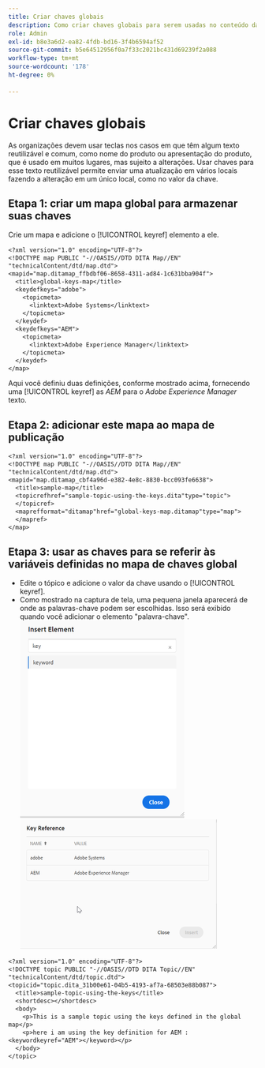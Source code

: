 ```yaml
---
title: Criar chaves globais
description: Como criar chaves globais para serem usadas no conteúdo da organização
role: Admin
exl-id: b8e3a6d2-ea82-4fdb-bd16-3f4b6594af52
source-git-commit: b5e64512956f0a7f33c2021bc431d69239f2a088
workflow-type: tm+mt
source-wordcount: '178'
ht-degree: 0%

---
```


# Criar chaves globais

As organizações devem usar teclas nos casos em que têm algum texto reutilizável e comum, como nome do produto ou apresentação do produto, que é usado em muitos lugares, mas sujeito a alterações. Usar chaves para esse texto reutilizável permite enviar uma atualização em vários locais fazendo a alteração em um único local, como no valor da chave.

## Etapa 1: criar um mapa global para armazenar suas chaves

Crie um mapa e adicione o [!UICONTROL keyref] elemento a ele.

```
<?xml version="1.0" encoding="UTF-8"?>
<!DOCTYPE map PUBLIC "-//OASIS//DTD DITA Map//EN" "technicalContent/dtd/map.dtd">
<mapid="map.ditamap_ffbdbf06-8658-4311-ad84-1c631bba904f">
  <title>global-keys-map</title>
  <keydefkeys="adobe">
    <topicmeta>
      <linktext>Adobe Systems</linktext>
    </topicmeta>
  </keydef>
  <keydefkeys="AEM">
    <topicmeta>
      <linktext>Adobe Experience Manager</linktext>
    </topicmeta>
  </keydef>
</map>
```

Aqui você definiu duas definições, conforme mostrado acima, fornecendo uma [!UICONTROL keyref] as _AEM_ para o _Adobe Experience Manager_ texto.

## Etapa 2: adicionar este mapa ao mapa de publicação

```
<?xml version="1.0" encoding="UTF-8"?>
<!DOCTYPE map PUBLIC "-//OASIS//DTD DITA Map//EN" "technicalContent/dtd/map.dtd">
<mapid="map.ditamap_cbf4a96d-e382-4e8c-8830-bcc093fe6638">
  <title>sample-map</title>
  <topicrefhref="sample-topic-using-the-keys.dita"type="topic">
  </topicref>
  <maprefformat="ditamap"href="global-keys-map.ditamap"type="map">
  </mapref>
</map>
```

## Etapa 3: usar as chaves para se referir às variáveis definidas no mapa de chaves global

+ Edite o tópico e adicione o valor da chave usando o [!UICONTROL keyref].
+ Como mostrado na captura de tela, uma pequena janela aparecerá de onde as palavras-chave podem ser escolhidas. Isso será exibido quando você adicionar o elemento &quot;palavra-chave&quot;.
   ![Inserir elemento](assets/insert_element.png)
   ![Ref Chave](assets/key_ref.png)

```
<?xml version="1.0" encoding="UTF-8"?>
<!DOCTYPE topic PUBLIC "-//OASIS//DTD DITA Topic//EN" "technicalContent/dtd/topic.dtd">
<topicid="topic.dita_31b00e61-04b5-4193-af7a-68503e88b087">
  <title>sample-topic-using-the-keys</title>
  <shortdesc></shortdesc>
  <body>
    <p>This is a sample topic using the keys defined in the global map</p>
    <p>here i am using the key definition for AEM :<keywordkeyref="AEM"></keyword></p>
  </body>
</topic>
```
